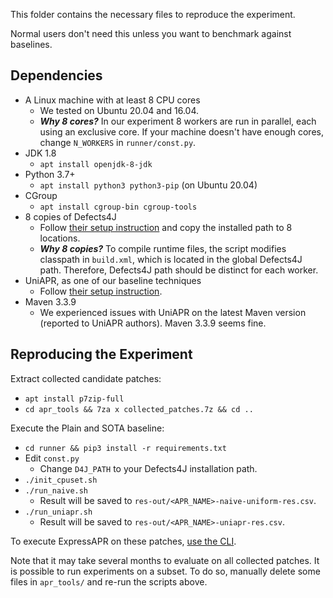 This folder contains the necessary files to reproduce the experiment.

Normal users don't need this unless you want to benchmark against baselines.



## Dependencies

- A Linux machine with at least 8 CPU cores
  - We tested on Ubuntu 20.04 and 16.04.
  - ***Why 8 cores?***
    In our experiment 8 workers are run in parallel, each using an exclusive core.
    If your machine doesn't have enough cores, change `N_WORKERS` in `runner/const.py`.
- JDK 1.8
  - `apt install openjdk-8-jdk`
- Python 3.7+
  - `apt install python3 python3-pip` (on Ubuntu 20.04)
- CGroup
  - `apt install cgroup-bin cgroup-tools`
- 8 copies of Defects4J
  - Follow [their setup instruction](https://github.com/rjust/defects4j) and copy the installed path to 8 locations.
  - ***Why 8 copies?***
    To compile runtime files, the script modifies classpath in `build.xml`, which is  located in the global Defects4J path.
    Therefore, Defects4J path should be distinct for each worker.
- UniAPR, as one of our baseline techniques
  - Follow [their setup instruction](https://github.com/lingming/UniAPR).
- Maven 3.3.9
  - We experienced issues with UniAPR on the latest Maven version (reported to UniAPR authors). Maven 3.3.9 seems fine.

## Reproducing the Experiment 

Extract collected candidate patches:
- `apt install p7zip-full`
- `cd apr_tools && 7za x collected_patches.7z && cd ..`

Execute the Plain and SOTA baseline:

- `cd runner && pip3 install -r requirements.txt`
- Edit `const.py`
  - Change `D4J_PATH` to your Defects4J installation path. 
- `./init_cpuset.sh`
- `./run_naive.sh`
  - Result will be saved to `res-out/<APR_NAME>-naive-uniform-res.csv`.
- `./run_uniapr.sh`
  - Result will be saved to `res-out/<APR_NAME>-uniapr-res.csv`.

To execute ExpressAPR on these patches, [use the CLI](../expapr-cli/).

Note that it may take several months to evaluate on all collected patches. It is possible to run experiments on a subset. To do so, manually delete some files in `apr_tools/` and re-run the scripts above.

